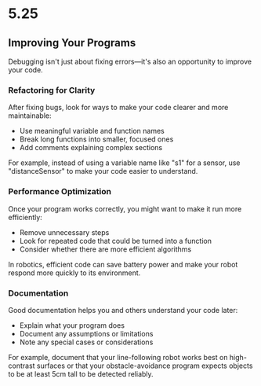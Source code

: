 # 5.25
## **Improving Your Programs**

Debugging isn't just about fixing errors—it's also an opportunity to improve your code.

### **Refactoring for Clarity**

After fixing bugs, look for ways to make your code clearer and more maintainable:
- Use meaningful variable and function names
- Break long functions into smaller, focused ones
- Add comments explaining complex sections

For example, instead of using a variable name like "s1" for a sensor, use "distanceSensor" to make your code easier to understand.

### **Performance Optimization**

Once your program works correctly, you might want to make it run more efficiently:
- Remove unnecessary steps
- Look for repeated code that could be turned into a function
- Consider whether there are more efficient algorithms

In robotics, efficient code can save battery power and make your robot respond more quickly to its environment.

### **Documentation**

Good documentation helps you and others understand your code later:
- Explain what your program does
- Document any assumptions or limitations
- Note any special cases or considerations

For example, document that your line-following robot works best on high-contrast surfaces or that your obstacle-avoidance program expects objects to be at least 5cm tall to be detected reliably.